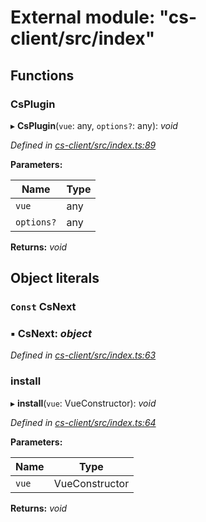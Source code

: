 # External module: "cs-client/src/index"

## Functions

###  CsPlugin

▸ **CsPlugin**(`vue`: any, `options?`: any): *void*

*Defined in [cs-client/src/index.ts:89](https://github.com/RichardHovenkamp/csnext/blob/c891e154/packages/cs-client/src/index.ts#L89)*

**Parameters:**

Name | Type |
------ | ------ |
`vue` | any |
`options?` | any |

**Returns:** *void*

## Object literals

### `Const` CsNext

### ▪ **CsNext**: *object*

*Defined in [cs-client/src/index.ts:63](https://github.com/RichardHovenkamp/csnext/blob/c891e154/packages/cs-client/src/index.ts#L63)*

###  install

▸ **install**(`vue`: VueConstructor): *void*

*Defined in [cs-client/src/index.ts:64](https://github.com/RichardHovenkamp/csnext/blob/c891e154/packages/cs-client/src/index.ts#L64)*

**Parameters:**

Name | Type |
------ | ------ |
`vue` | VueConstructor |

**Returns:** *void*
